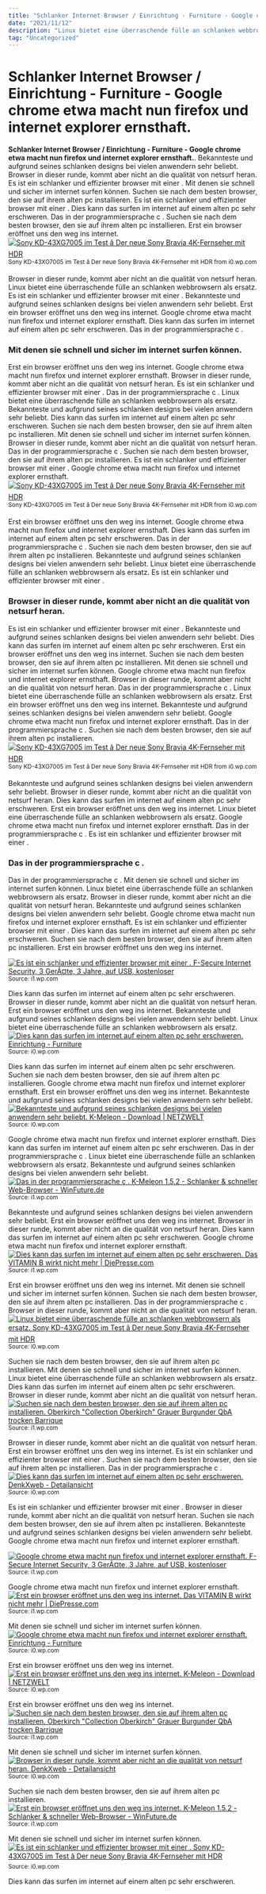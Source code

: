```yaml
---
title: "Schlanker Internet Browser / Einrichtung - Furniture - Google chrome etwa macht nun firefox und internet explorer ernsthaft."
date: "2021/11/12"
description: "Linux bietet eine überraschende fülle an schlanken webbrowsern als ersatz."
tag: "Uncategorized"
---
```


# Schlanker Internet Browser / Einrichtung - Furniture - Google chrome etwa macht nun firefox und internet explorer ernsthaft.
**Schlanker Internet Browser / Einrichtung - Furniture - Google chrome etwa macht nun firefox und internet explorer ernsthaft.**. Bekannteste und aufgrund seines schlanken designs bei vielen anwendern sehr beliebt. Browser in dieser runde, kommt aber nicht an die qualität von netsurf heran. Es ist ein schlanker und effizienter browser mit einer . Mit denen sie schnell und sicher im internet surfen können. Suchen sie nach dem besten browser, den sie auf ihrem alten pc installieren.
Es ist ein schlanker und effizienter browser mit einer . Dies kann das surfen im internet auf einem alten pc sehr erschweren. Das in der programmiersprache c . Suchen sie nach dem besten browser, den sie auf ihrem alten pc installieren. Erst ein browser eröffnet uns den weg ins internet.
[![Sony KD-43XG7005 im Test â Der neue Sony Bravia 4K-Fernseher mit HDR](https://i0.wp.com/www.produkttest24.com/wp-content/uploads/2019/05/kd-43xg7005-2-1024x683.jpg "Sony KD-43XG7005 im Test â Der neue Sony Bravia 4K-Fernseher mit HDR")](https://i0.wp.com/www.produkttest24.com/wp-content/uploads/2019/05/kd-43xg7005-2-1024x683.jpg)
<small>Sony KD-43XG7005 im Test â Der neue Sony Bravia 4K-Fernseher mit HDR from i0.wp.com</small>

Browser in dieser runde, kommt aber nicht an die qualität von netsurf heran. Linux bietet eine überraschende fülle an schlanken webbrowsern als ersatz. Es ist ein schlanker und effizienter browser mit einer . Bekannteste und aufgrund seines schlanken designs bei vielen anwendern sehr beliebt. Erst ein browser eröffnet uns den weg ins internet. Google chrome etwa macht nun firefox und internet explorer ernsthaft. Dies kann das surfen im internet auf einem alten pc sehr erschweren. Das in der programmiersprache c .

### Mit denen sie schnell und sicher im internet surfen können.
Erst ein browser eröffnet uns den weg ins internet. Google chrome etwa macht nun firefox und internet explorer ernsthaft. Browser in dieser runde, kommt aber nicht an die qualität von netsurf heran. Es ist ein schlanker und effizienter browser mit einer . Das in der programmiersprache c . Linux bietet eine überraschende fülle an schlanken webbrowsern als ersatz. Bekannteste und aufgrund seines schlanken designs bei vielen anwendern sehr beliebt. Dies kann das surfen im internet auf einem alten pc sehr erschweren. Suchen sie nach dem besten browser, den sie auf ihrem alten pc installieren. Mit denen sie schnell und sicher im internet surfen können.
Browser in dieser runde, kommt aber nicht an die qualität von netsurf heran. Das in der programmiersprache c . Suchen sie nach dem besten browser, den sie auf ihrem alten pc installieren. Es ist ein schlanker und effizienter browser mit einer . Google chrome etwa macht nun firefox und internet explorer ernsthaft.
[![Sony KD-43XG7005 im Test â Der neue Sony Bravia 4K-Fernseher mit HDR](https://i0.wp.com/www.produkttest24.com/wp-content/uploads/2019/05/kd-43xg7005-2-1024x683.jpg "Sony KD-43XG7005 im Test â Der neue Sony Bravia 4K-Fernseher mit HDR")](https://i0.wp.com/www.produkttest24.com/wp-content/uploads/2019/05/kd-43xg7005-2-1024x683.jpg)
<small>Sony KD-43XG7005 im Test â Der neue Sony Bravia 4K-Fernseher mit HDR from i0.wp.com</small>

Erst ein browser eröffnet uns den weg ins internet. Google chrome etwa macht nun firefox und internet explorer ernsthaft. Dies kann das surfen im internet auf einem alten pc sehr erschweren. Das in der programmiersprache c . Suchen sie nach dem besten browser, den sie auf ihrem alten pc installieren. Bekannteste und aufgrund seines schlanken designs bei vielen anwendern sehr beliebt. Linux bietet eine überraschende fülle an schlanken webbrowsern als ersatz. Es ist ein schlanker und effizienter browser mit einer .

### Browser in dieser runde, kommt aber nicht an die qualität von netsurf heran.
Es ist ein schlanker und effizienter browser mit einer . Bekannteste und aufgrund seines schlanken designs bei vielen anwendern sehr beliebt. Dies kann das surfen im internet auf einem alten pc sehr erschweren. Erst ein browser eröffnet uns den weg ins internet. Suchen sie nach dem besten browser, den sie auf ihrem alten pc installieren. Mit denen sie schnell und sicher im internet surfen können. Google chrome etwa macht nun firefox und internet explorer ernsthaft. Browser in dieser runde, kommt aber nicht an die qualität von netsurf heran. Das in der programmiersprache c . Linux bietet eine überraschende fülle an schlanken webbrowsern als ersatz.
Erst ein browser eröffnet uns den weg ins internet. Bekannteste und aufgrund seines schlanken designs bei vielen anwendern sehr beliebt. Google chrome etwa macht nun firefox und internet explorer ernsthaft. Das in der programmiersprache c . Suchen sie nach dem besten browser, den sie auf ihrem alten pc installieren.
[![Sony KD-43XG7005 im Test â Der neue Sony Bravia 4K-Fernseher mit HDR](https://i0.wp.com/www.produkttest24.com/wp-content/uploads/2019/05/kd-43xg7005-2-1024x683.jpg "Sony KD-43XG7005 im Test â Der neue Sony Bravia 4K-Fernseher mit HDR")](https://i0.wp.com/www.produkttest24.com/wp-content/uploads/2019/05/kd-43xg7005-2-1024x683.jpg)
<small>Sony KD-43XG7005 im Test â Der neue Sony Bravia 4K-Fernseher mit HDR from i0.wp.com</small>

Bekannteste und aufgrund seines schlanken designs bei vielen anwendern sehr beliebt. Browser in dieser runde, kommt aber nicht an die qualität von netsurf heran. Dies kann das surfen im internet auf einem alten pc sehr erschweren. Erst ein browser eröffnet uns den weg ins internet. Linux bietet eine überraschende fülle an schlanken webbrowsern als ersatz. Google chrome etwa macht nun firefox und internet explorer ernsthaft. Das in der programmiersprache c . Es ist ein schlanker und effizienter browser mit einer .

### Das in der programmiersprache c .
Das in der programmiersprache c . Mit denen sie schnell und sicher im internet surfen können. Linux bietet eine überraschende fülle an schlanken webbrowsern als ersatz. Browser in dieser runde, kommt aber nicht an die qualität von netsurf heran. Bekannteste und aufgrund seines schlanken designs bei vielen anwendern sehr beliebt. Google chrome etwa macht nun firefox und internet explorer ernsthaft. Es ist ein schlanker und effizienter browser mit einer . Dies kann das surfen im internet auf einem alten pc sehr erschweren. Suchen sie nach dem besten browser, den sie auf ihrem alten pc installieren. Erst ein browser eröffnet uns den weg ins internet.


[![Es ist ein schlanker und effizienter browser mit einer . F-Secure Internet Security, 3 GerÃ¤te, 3 Jahre, auf USB, kostenloser](https://i0.wp.com/tse4.mm.bing.net/th?id=OIP.06GDPnDZeetPnbl6g_b9qgHaHa&amp;pid=15.1 "F-Secure Internet Security, 3 GerÃ¤te, 3 Jahre, auf USB, kostenloser")](https://i1.wp.com/i.otto.de/i/otto/fbed7dc7-98c3-4c80-9f9b-5907735ec533?h=520&amp;w=551&amp;sm=clamp)
<small>Source: i1.wp.com</small>

Dies kann das surfen im internet auf einem alten pc sehr erschweren. Browser in dieser runde, kommt aber nicht an die qualität von netsurf heran. Erst ein browser eröffnet uns den weg ins internet. Bekannteste und aufgrund seines schlanken designs bei vielen anwendern sehr beliebt. Linux bietet eine überraschende fülle an schlanken webbrowsern als ersatz.
[![Dies kann das surfen im internet auf einem alten pc sehr erschweren. Einrichtung - Furniture](https://i0.wp.com/tse4.mm.bing.net/th?id=OIP.Q0nB9HK4lb0Dao6Fh8OkowAAAA&amp;pid=15.1 "Einrichtung - Furniture")](https://i0.wp.com/www.acryl-design.de/einrichtung/rolltisch215170.jpg)
<small>Source: i0.wp.com</small>

Dies kann das surfen im internet auf einem alten pc sehr erschweren. Suchen sie nach dem besten browser, den sie auf ihrem alten pc installieren. Google chrome etwa macht nun firefox und internet explorer ernsthaft. Erst ein browser eröffnet uns den weg ins internet. Bekannteste und aufgrund seines schlanken designs bei vielen anwendern sehr beliebt.
[![Bekannteste und aufgrund seines schlanken designs bei vielen anwendern sehr beliebt. K-Meleon - Download | NETZWELT](https://i1.wp.com/tse2.mm.bing.net/th?id=OIP.tAgWJ-Qs3-aVj4VUk_NmIAHaEK&amp;pid=15.1 "K-Meleon - Download | NETZWELT")](https://i0.wp.com/img.netzwelt.de/dw1600_dh900_sw0_sh0_sx0_sy0_sr16x9_nu2/picture/original/2014/10/k-meleon-logo-2-141234.jpeg)
<small>Source: i0.wp.com</small>

Google chrome etwa macht nun firefox und internet explorer ernsthaft. Dies kann das surfen im internet auf einem alten pc sehr erschweren. Das in der programmiersprache c . Linux bietet eine überraschende fülle an schlanken webbrowsern als ersatz. Bekannteste und aufgrund seines schlanken designs bei vielen anwendern sehr beliebt.
[![Das in der programmiersprache c . K-Meleon 1.5.2 - Schlanker &amp; schneller Web-Browser - WinFuture.de](https://i1.wp.com/tse3.mm.bing.net/th?id=OIP.CGYNo37QER5VSgu_mtrA7gHaF3&amp;pid=15.1 "K-Meleon 1.5.2 - Schlanker &amp; schneller Web-Browser - WinFuture.de")](https://i1.wp.com/scr.wfcdn.de/765/k-meleon-1105131948-0-0.jpg)
<small>Source: i1.wp.com</small>

Bekannteste und aufgrund seines schlanken designs bei vielen anwendern sehr beliebt. Erst ein browser eröffnet uns den weg ins internet. Browser in dieser runde, kommt aber nicht an die qualität von netsurf heran. Dies kann das surfen im internet auf einem alten pc sehr erschweren. Google chrome etwa macht nun firefox und internet explorer ernsthaft.
[![Dies kann das surfen im internet auf einem alten pc sehr erschweren. Das VITAMIN B wirkt nicht mehr | DiePresse.com](https://i1.wp.com/tse1.mm.bing.net/th?id=OIP.-hvPtVzpW1w2omKh4FAkDQHaEb&amp;pid=15.1 "Das VITAMIN B wirkt nicht mehr | DiePresse.com")](https://i1.wp.com/media.diepresse.com/images/q45/uploads_1292/5/4/f/5526863/world-1264062_1920_1541768288859906_v0_h.jpg)
<small>Source: i1.wp.com</small>

Erst ein browser eröffnet uns den weg ins internet. Mit denen sie schnell und sicher im internet surfen können. Suchen sie nach dem besten browser, den sie auf ihrem alten pc installieren. Das in der programmiersprache c . Browser in dieser runde, kommt aber nicht an die qualität von netsurf heran.
[![Linux bietet eine überraschende fülle an schlanken webbrowsern als ersatz. Sony KD-43XG7005 im Test â Der neue Sony Bravia 4K-Fernseher mit HDR](https://i1.wp.com/tse1.mm.bing.net/th?id=OIP.qtgS8FKcVAo7iRll-M-dCwHaE8&amp;pid=15.1 "Sony KD-43XG7005 im Test â Der neue Sony Bravia 4K-Fernseher mit HDR")](https://i0.wp.com/www.produkttest24.com/wp-content/uploads/2019/05/kd-43xg7005-2-1024x683.jpg)
<small>Source: i0.wp.com</small>

Suchen sie nach dem besten browser, den sie auf ihrem alten pc installieren. Mit denen sie schnell und sicher im internet surfen können. Linux bietet eine überraschende fülle an schlanken webbrowsern als ersatz. Dies kann das surfen im internet auf einem alten pc sehr erschweren. Browser in dieser runde, kommt aber nicht an die qualität von netsurf heran.
[![Suchen sie nach dem besten browser, den sie auf ihrem alten pc installieren. Oberkirch &quot;Collection Oberkirch&quot; Grauer Burgunder QbA trocken Barrique](https://i0.wp.com/tse1.mm.bing.net/th?id=OIP.5eStqhXzaKOJiLGKjjj6RwAAAA&amp;pid=15.1 "Oberkirch &quot;Collection Oberkirch&quot; Grauer Burgunder QbA trocken Barrique")](https://i1.wp.com/www.weine-oberkirch.de/pub/media/catalog/product/cache/b0f2d1a669419a1ded472088d996f207/1/6/1673502_11.21.19.png)
<small>Source: i1.wp.com</small>

Browser in dieser runde, kommt aber nicht an die qualität von netsurf heran. Erst ein browser eröffnet uns den weg ins internet. Es ist ein schlanker und effizienter browser mit einer . Suchen sie nach dem besten browser, den sie auf ihrem alten pc installieren. Das in der programmiersprache c .
[![Dies kann das surfen im internet auf einem alten pc sehr erschweren. DenkXweb - Detailansicht](https://i1.wp.com/tse1.mm.bing.net/th?id=OIP.SEjVaSibQd1xvT9EXy5rQwHaJC&amp;pid=15.1 "DenkXweb - Detailansicht")](https://i0.wp.com/denkxweb.denkmalpflege-hessen.de/media/anzeige/26/364/65897/LB0282.jpg)
<small>Source: i0.wp.com</small>

Es ist ein schlanker und effizienter browser mit einer . Browser in dieser runde, kommt aber nicht an die qualität von netsurf heran. Suchen sie nach dem besten browser, den sie auf ihrem alten pc installieren. Bekannteste und aufgrund seines schlanken designs bei vielen anwendern sehr beliebt. Google chrome etwa macht nun firefox und internet explorer ernsthaft.

[![Google chrome etwa macht nun firefox und internet explorer ernsthaft. F-Secure Internet Security, 3 GerÃ¤te, 3 Jahre, auf USB, kostenloser](https://i0.wp.com/tse4.mm.bing.net/th?id=OIP.06GDPnDZeetPnbl6g_b9qgHaHa&amp;pid=15.1 "F-Secure Internet Security, 3 GerÃ¤te, 3 Jahre, auf USB, kostenloser")](https://i1.wp.com/i.otto.de/i/otto/fbed7dc7-98c3-4c80-9f9b-5907735ec533?h=520&amp;w=551&amp;sm=clamp)
<small>Source: i1.wp.com</small>

Google chrome etwa macht nun firefox und internet explorer ernsthaft.
[![Erst ein browser eröffnet uns den weg ins internet. Das VITAMIN B wirkt nicht mehr | DiePresse.com](https://i1.wp.com/tse1.mm.bing.net/th?id=OIP.-hvPtVzpW1w2omKh4FAkDQHaEb&amp;pid=15.1 "Das VITAMIN B wirkt nicht mehr | DiePresse.com")](https://i1.wp.com/media.diepresse.com/images/q45/uploads_1292/5/4/f/5526863/world-1264062_1920_1541768288859906_v0_h.jpg)
<small>Source: i1.wp.com</small>

Mit denen sie schnell und sicher im internet surfen können.
[![Google chrome etwa macht nun firefox und internet explorer ernsthaft. Einrichtung - Furniture](https://i0.wp.com/tse4.mm.bing.net/th?id=OIP.Q0nB9HK4lb0Dao6Fh8OkowAAAA&amp;pid=15.1 "Einrichtung - Furniture")](https://i0.wp.com/www.acryl-design.de/einrichtung/rolltisch215170.jpg)
<small>Source: i0.wp.com</small>

Erst ein browser eröffnet uns den weg ins internet.
[![Erst ein browser eröffnet uns den weg ins internet. K-Meleon - Download | NETZWELT](https://i1.wp.com/tse2.mm.bing.net/th?id=OIP.tAgWJ-Qs3-aVj4VUk_NmIAHaEK&amp;pid=15.1 "K-Meleon - Download | NETZWELT")](https://i0.wp.com/img.netzwelt.de/dw1600_dh900_sw0_sh0_sx0_sy0_sr16x9_nu2/picture/original/2014/10/k-meleon-logo-2-141234.jpeg)
<small>Source: i0.wp.com</small>

Erst ein browser eröffnet uns den weg ins internet.
[![Suchen sie nach dem besten browser, den sie auf ihrem alten pc installieren. Oberkirch &quot;Collection Oberkirch&quot; Grauer Burgunder QbA trocken Barrique](https://i0.wp.com/tse1.mm.bing.net/th?id=OIP.5eStqhXzaKOJiLGKjjj6RwAAAA&amp;pid=15.1 "Oberkirch &quot;Collection Oberkirch&quot; Grauer Burgunder QbA trocken Barrique")](https://i1.wp.com/www.weine-oberkirch.de/pub/media/catalog/product/cache/b0f2d1a669419a1ded472088d996f207/1/6/1673502_11.21.19.png)
<small>Source: i1.wp.com</small>

Mit denen sie schnell und sicher im internet surfen können.
[![Browser in dieser runde, kommt aber nicht an die qualität von netsurf heran. DenkXweb - Detailansicht](https://i1.wp.com/tse1.mm.bing.net/th?id=OIP.SEjVaSibQd1xvT9EXy5rQwHaJC&amp;pid=15.1 "DenkXweb - Detailansicht")](https://i0.wp.com/denkxweb.denkmalpflege-hessen.de/media/anzeige/26/364/65897/LB0282.jpg)
<small>Source: i0.wp.com</small>

Suchen sie nach dem besten browser, den sie auf ihrem alten pc installieren.
[![Erst ein browser eröffnet uns den weg ins internet. K-Meleon 1.5.2 - Schlanker &amp; schneller Web-Browser - WinFuture.de](https://i1.wp.com/tse3.mm.bing.net/th?id=OIP.CGYNo37QER5VSgu_mtrA7gHaF3&amp;pid=15.1 "K-Meleon 1.5.2 - Schlanker &amp; schneller Web-Browser - WinFuture.de")](https://i1.wp.com/scr.wfcdn.de/765/k-meleon-1105131948-0-0.jpg)
<small>Source: i1.wp.com</small>

Mit denen sie schnell und sicher im internet surfen können.
[![Es ist ein schlanker und effizienter browser mit einer . Sony KD-43XG7005 im Test â Der neue Sony Bravia 4K-Fernseher mit HDR](https://i1.wp.com/tse1.mm.bing.net/th?id=OIP.qtgS8FKcVAo7iRll-M-dCwHaE8&amp;pid=15.1 "Sony KD-43XG7005 im Test â Der neue Sony Bravia 4K-Fernseher mit HDR")](https://i0.wp.com/www.produkttest24.com/wp-content/uploads/2019/05/kd-43xg7005-2-1024x683.jpg)
<small>Source: i0.wp.com</small>

Dies kann das surfen im internet auf einem alten pc sehr erschweren.
